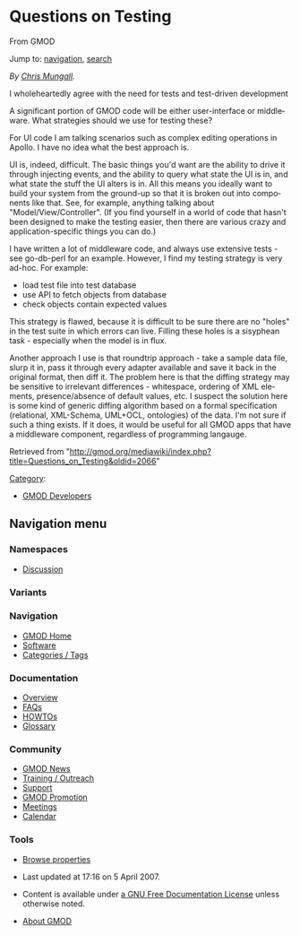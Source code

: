 <div id="mw-page-base" class="noprint">

</div>

<div id="mw-head-base" class="noprint">

</div>

<div id="content" class="mw-body" role="main">

<span id="top"></span>

<div id="mw-js-message" style="display:none;">

</div>



# <span dir="auto">Questions on Testing</span>

<div id="bodyContent">

<div id="siteSub">

From GMOD

</div>

<div id="contentSub">

</div>

<div id="jump-to-nav" class="mw-jump">

Jump to: [navigation](#mw-navigation), [search](#p-search)

</div>

<div id="mw-content-text" class="mw-content-ltr" lang="en" dir="ltr">

*By <a
href="http://gmod.org/mediawiki/index.php?title=Chris_Mungall&amp;action=edit&amp;redlink=1"
class="new" title="Chris Mungall (page does not exist)">Chris
Mungall</a>.*

I wholeheartedly agree with the need for tests and test-driven
development

A significant portion of GMOD code will be either user-interface or
middleware. What strategies should we use for testing these?

For UI code I am talking scenarios such as complex editing operations in
Apollo. I have no idea what the best approach is.

UI is, indeed, difficult. The basic things you'd want are the ability to
drive it through injecting events, and the ability to query what state
the UI is in, and what state the stuff the UI alters is in. All this
means you ideally want to build your system from the ground-up so that
it is broken out into components like that. See, for example, anything
talking about "Model/View/Controller". (If you find yourself in a world
of code that hasn't been designed to make the testing easier, then there
are various crazy and application-specific things you can do.)

I have written a lot of middleware code, and always use extensive
tests - see go-db-perl for an example. However, I find my testing
strategy is very ad-hoc. For example:

- load test file into test database
- use API to fetch objects from database
- check objects contain expected values

This strategy is flawed, because it is difficult to be sure there are no
"holes" in the test suite in which errors can live. Filling these holes
is a sisyphean task - especially when the model is in flux.

Another approach I use is that roundtrip approach - take a sample data
file, slurp it in, pass it through every adapter available and save it
back in the original format, then diff it. The problem here is that the
diffing strategy may be sensitive to irrelevant differences -
whitespace, ordering of XML elements, presence/absence of default
values, etc. I suspect the solution here is some kind of generic diffing
algorithm based on a formal specification (relational, XML-Schema,
UML+OCL, ontologies) of the data. I'm not sure if such a thing exists.
If it does, it would be useful for all GMOD apps that have a middleware
component, regardless of programming langauge.

</div>

<div class="printfooter">

Retrieved from
"<http://gmod.org/mediawiki/index.php?title=Questions_on_Testing&oldid=2066>"

</div>

<div id="catlinks" class="catlinks">

<div id="mw-normal-catlinks" class="mw-normal-catlinks">

[Category](Special:Categories "Special:Categories"):

- [GMOD Developers](Category:GMOD_Developers "Category:GMOD Developers")

</div>

</div>

<div class="visualClear">

</div>

</div>

</div>

<div id="mw-navigation">

## Navigation menu

<div id="mw-head">



<div id="left-navigation">

<div id="p-namespaces" class="vectorTabs" role="navigation"
aria-labelledby="p-namespaces-label">

### Namespaces


- <span id="ca-talk"><a
  href="http://gmod.org/mediawiki/index.php?title=Talk:Questions_on_Testing&amp;action=edit&amp;redlink=1"
  accesskey="t"
  title="Discussion about the content page [t]">Discussion</a></span>

</div>

<div id="p-variants" class="vectorMenu emptyPortlet" role="navigation"
aria-labelledby="p-variants-label">

### 

### Variants[](#)

<div class="menu">

</div>

</div>

</div>





</div>

</div>

</div>

<div id="mw-panel">

<div id="p-logo" role="banner">

<a href="Main_Page"
style="background-image: url(../images/GMOD-cogs.png);"
title="Visit the main page"></a>

</div>

<div id="p-Navigation" class="portal" role="navigation"
aria-labelledby="p-Navigation-label">

### Navigation

<div class="body">

- <span id="n-GMOD-Home">[GMOD Home](Main_Page)</span>
- <span id="n-Software">[Software](GMOD_Components)</span>
- <span id="n-Categories-.2F-Tags">[Categories /
  Tags](Categories)</span>

</div>

</div>

<div id="p-Documentation" class="portal" role="navigation"
aria-labelledby="p-Documentation-label">

### Documentation

<div class="body">

- <span id="n-Overview">[Overview](Overview)</span>
- <span id="n-FAQs">[FAQs](Category:FAQ)</span>
- <span id="n-HOWTOs">[HOWTOs](Category:HOWTO)</span>
- <span id="n-Glossary">[Glossary](Glossary)</span>

</div>

</div>

<div id="p-Community" class="portal" role="navigation"
aria-labelledby="p-Community-label">

### Community

<div class="body">

- <span id="n-GMOD-News">[GMOD News](GMOD_News)</span>
- <span id="n-Training-.2F-Outreach">[Training /
  Outreach](Training_and_Outreach)</span>
- <span id="n-Support">[Support](Support)</span>
- <span id="n-GMOD-Promotion">[GMOD Promotion](GMOD_Promotion)</span>
- <span id="n-Meetings">[Meetings](Meetings)</span>
- <span id="n-Calendar">[Calendar](Calendar)</span>

</div>

</div>

<div id="p-tb" class="portal" role="navigation"
aria-labelledby="p-tb-label">

### Tools

<div class="body">


- <span id="t-smwbrowselink"><a href="Special:Browse/Questions_on_Testing" rel="smw-browse">Browse
  properties</a></span>


</div>

</div>

</div>

</div>

<div id="footer" role="contentinfo">

- <span id="footer-info-lastmod">Last updated at 17:16 on 5 April
  2007.</span>
<!-- - <span id="footer-info-viewcount">9,037 page views.</span> -->
- <span id="footer-info-copyright">Content is available under
  <a href="http://www.gnu.org/licenses/fdl-1.3.html" class="external"
  rel="nofollow">a GNU Free Documentation License</a> unless otherwise
  noted.</span>

<!-- -->

- <span id="footer-places-about">[About
  GMOD](GMOD:About "GMOD:About")</span>

<!-- -->






</div>
